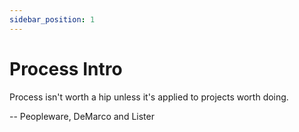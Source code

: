 ```yaml
---
sidebar_position: 1
---
```


# Process Intro

Process isn't worth a hip unless it's applied to projects worth doing.

-- Peopleware, DeMarco and Lister